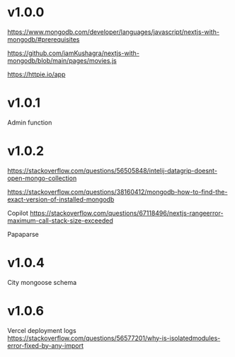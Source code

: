 # v1.0.0

https://www.mongodb.com/developer/languages/javascript/nextjs-with-mongodb/#prerequisites

https://github.com/iamKushagra/nextjs-with-mongodb/blob/main/pages/movies.js

https://httpie.io/app

# v1.0.1
 Admin function

# v1.0.2

https://stackoverflow.com/questions/56505848/intelij-datagrip-doesnt-open-mongo-collection

https://stackoverflow.com/questions/38160412/mongodb-how-to-find-the-exact-version-of-installed-mongodb

Copilot
https://stackoverflow.com/questions/67118496/nextjs-rangeerror-maximum-call-stack-size-exceeded

Papaparse

# v1.0.4
City mongoose schema

# v1.0.6 
Vercel deployment logs
https://stackoverflow.com/questions/56577201/why-is-isolatedmodules-error-fixed-by-any-import



